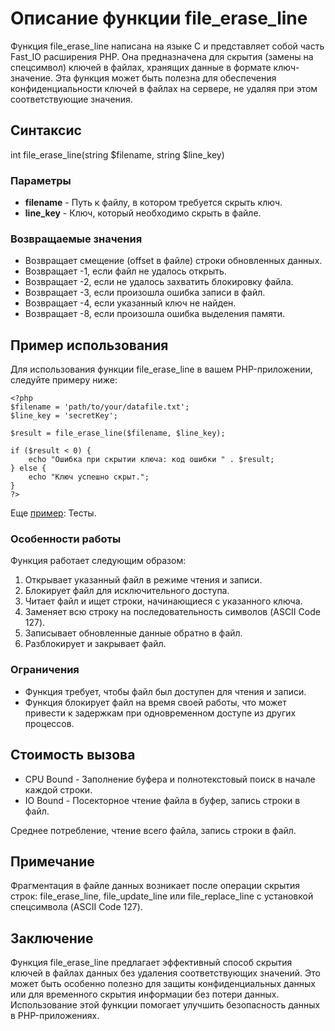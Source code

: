 # Описание функции file_erase_line

Функция file_erase_line написана на языке C и представляет собой часть Fast_IO расширения PHP. Она предназначена для скрытия (замены на спецсимвол) ключей в файлах, хранящих данные в формате ключ-значение. Эта функция может быть полезна для обеспечения конфиденциальности ключей в файлах на сервере, не удаляя при этом соответствующие значения.

## Синтаксис

int file_erase_line(string $filename, string $line_key)

### Параметры

- **filename** - Путь к файлу, в котором требуется скрыть ключ.
- **line_key** - Ключ, который необходимо скрыть в файле.

### Возвращаемые значения

- Возвращает смещение (offset в файле) строки обновленных данных.
- Возвращает -1, если файл не удалось открыть.
- Возвращает -2, если не удалось захватить блокировку файла.
- Возвращает -3, если произошла ошибка записи в файл.
- Возвращает -4, если указанный ключ не найден.
- Возвращает -8, если произошла ошибка выделения памяти.

## Пример использования

Для использования функции file_erase_line в вашем PHP-приложении, следуйте примеру ниже:
```
<?php
$filename = 'path/to/your/datafile.txt';
$line_key = 'secretKey';

$result = file_erase_line($filename, $line_key);

if ($result < 0) {
    echo "Ошибка при скрытии ключа: код ошибки " . $result;
} else {
    echo "Ключ успешно скрыт.";
}
?>
```

Еще [пример](/test/readme.md): Тесты.

### Особенности работы

Функция работает следующим образом:

1. Открывает указанный файл в режиме чтения и записи.
2. Блокирует файл для исключительного доступа.
3. Читает файл и ищет строки, начинающиеся с указанного ключа.
4. Заменяет всю строку на последовательность символов (ASCII Code 127).
5. Записывает обновленные данные обратно в файл.
6. Разблокирует и закрывает файл.

### Ограничения

- Функция требует, чтобы файл был доступен для чтения и записи.
- Функция блокирует файл на время своей работы, что может привести к задержкам при одновременном доступе из других процессов.

## Стоимость вызова

- CPU Bound - Заполнение буфера и полнотекстовый поиск в начале каждой строки.
- IO Bound - Посекторное чтение файла в буфер, запись строки в файл.

Среднее потребление, чтение всего файла, запись строки в файл.


## Примечание 

Фрагментация в файле данных возникает после операции скрытия строк: file_erase_line, file_update_line или file_replace_line с установкой спецсимвола (ASCII Code 127).

## Заключение

Функция file_erase_line предлагает эффективный способ скрытия ключей в файлах данных без удаления соответствующих значений. Это может быть особенно полезно для защиты конфиденциальных данных или для временного скрытия информации без потери данных. Использование этой функции помогает улучшить безопасность данных в PHP-приложениях.
